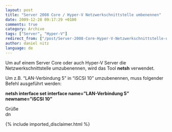 ```yaml
---
layout: post
title: "Server 2008 Core / Hyper-V Netzwerkschnittstelle umbenennen"
date: 2009-12-28 09:17:29 +0100
comments: true
category: Archive
tags: ["Server", "Hyper-V"]
redirect_from: ["/post/Server-2008-Core-Hyper-V-Netzwerkschnittstelle-umbenennen", "/post/server-2008-core-hyper-v-netzwerkschnittstelle-umbenennen"]
author: daniel nitz
language: de
---
```

<!-- more -->
<p>Um auf einem Server Core oder auch Hyper-V Server die Netzwerkschnittstelle umzubenennen, wird das Tool <strong>netsh</strong> verwendet.</p>  <p>Um z.B. “LAN-Verbindung 5” in “iSCSI 10” umzubenennen, muss folgender Befehl ausgeführt werden:</p>  <p><strong>netsh interface set interface name=”LAN-Verbindung 5” newname=”iSCSI 10”</strong></p>  <p>Grüße   <br />dn</p>
{% include imported_disclaimer.html %}
